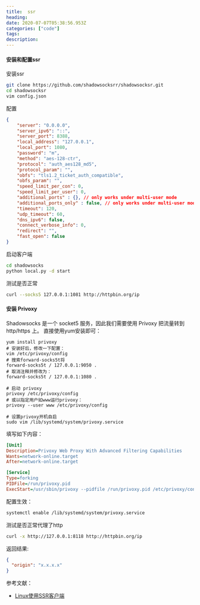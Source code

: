 ```yaml
---
title:  ssr
heading:
date: 2020-07-07T05:38:56.953Z
categories: ["code"]
tags: 
description: 
---
```


#### 安装和配置ssr

安装ssr
```bash
git clone https://github.com/shadowsocksrr/shadowsocksr.git
cd shadowsocksr
vim config.json
```

配置
```json
{
    "server": "0.0.0.0",
    "server_ipv6": "::",
    "server_port": 8388,
    "local_address": "127.0.0.1",
    "local_port": 1080,
    "password": "m",
    "method": "aes-128-ctr",
    "protocol": "auth_aes128_md5",
    "protocol_param": "",
    "obfs": "tls1.2_ticket_auth_compatible",
    "obfs_param": "",
    "speed_limit_per_con": 0,
    "speed_limit_per_user": 0,
    "additional_ports" : {}, // only works under multi-user mode
    "additional_ports_only" : false, // only works under multi-user mode
    "timeout": 120,
    "udp_timeout": 60,
    "dns_ipv6": false,
    "connect_verbose_info": 0,
    "redirect": "",
    "fast_open": false
}

```

启动客户端
```bash
cd shadowsocks
python local.py -d start
```

测试是否正常
```bash 
curl --socks5 127.0.0.1:1081 http://httpbin.org/ip
```

#### 安装 Privoxy
Shadowsocks 是一个 socket5 服务，因此我们需要使用 Privoxy 把流量转到 http/https 上。
直接使用yum安装即可：
```bahs
yum install privoxy
# 安装好后，修改一下配置：
vim /etc/privoxy/config
# 搜索forward-socks5t将
forward-socks5t / 127.0.0.1:9050 .
# 取消注释并修改为：
forward-socks5t / 127.0.0.1:1080 .

# 启动 privoxy
privoxy /etc/privoxy/config
# 或以指定用户如www运行privoxy：
privoxy --user www /etc/privoxy/config

# 设置privoxy开机自启
sudo vim /lib/systemd/system/privoxy.service
```

填写如下内容：
```ini
[Unit]
Description=Privoxy Web Proxy With Advanced Filtering Capabilities
Wants=network-online.target
After=network-online.target

[Service]
Type=forking
PIDFile=/run/privoxy.pid
ExecStart=/usr/sbin/privoxy --pidfile /run/privoxy.pid /etc/privoxy/config
```
配置生效：
```bash
systemctl enable /lib/systemd/system/privoxy.service
```

测试是否正常代理了http
```bash
curl -x http://127.0.0.1:8118 http://httpbin.org/ip
```
返回结果:
```json
{
  "origin": "x.x.x.x"
}
```



参考文献：
- [Linux使用SSR客户端](https://mikoto10032.github.io/post/%E7%A8%8B%E5%BA%8F%E5%91%98%E9%82%A3%E4%BA%9B%E4%BA%8B/linux%E4%BD%BF%E7%94%A8ssr%E5%AE%A2%E6%88%B7%E7%AB%AF/)